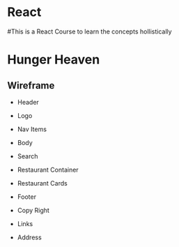 # React

#This is a React Course to learn the concepts hollistically

# Hunger Heaven 

## Wireframe 

- Header
 - Logo
 - Nav Items

- Body
 - Search
 - Restaurant Container
  - Restaurant Cards

- Footer
 - Copy Right
 - Links
 - Address
   